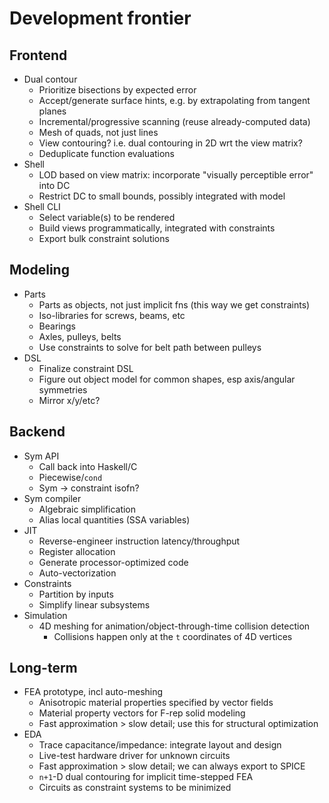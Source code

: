 # Development frontier
## Frontend
+ Dual contour
  + Prioritize bisections by expected error
  + Accept/generate surface hints, e.g. by extrapolating from tangent planes
  + Incremental/progressive scanning (reuse already-computed data)
  + Mesh of quads, not just lines
  + View contouring? i.e. dual contouring in 2D wrt the view matrix?
  + Deduplicate function evaluations
+ Shell
  + LOD based on view matrix: incorporate "visually perceptible error" into DC
  + Restrict DC to small bounds, possibly integrated with model
+ Shell CLI
  + Select variable(s) to be rendered
  + Build views programmatically, integrated with constraints
  + Export bulk constraint solutions


## Modeling
+ Parts
  + Parts as objects, not just implicit fns (this way we get constraints)
  + Iso-libraries for screws, beams, etc
  + Bearings
  + Axles, pulleys, belts
  + Use constraints to solve for belt path between pulleys
+ DSL
  + Finalize constraint DSL
  + Figure out object model for common shapes, esp axis/angular symmetries
  + Mirror x/y/etc?


## Backend
+ Sym API
  + Call back into Haskell/C
  + Piecewise/`cond`
  + Sym -> constraint isofn?
+ Sym compiler
  + Algebraic simplification
  + Alias local quantities (SSA variables)
+ JIT
  + Reverse-engineer instruction latency/throughput
  + Register allocation
  + Generate processor-optimized code
  + Auto-vectorization
+ Constraints
  + Partition by inputs
  + Simplify linear subsystems
+ Simulation
  + 4D meshing for animation/object-through-time collision detection
    + Collisions happen only at the `t` coordinates of 4D vertices


## Long-term
+ FEA prototype, incl auto-meshing
  + Anisotropic material properties specified by vector fields
  + Material property vectors for F-rep solid modeling
  + Fast approximation > slow detail; use this for structural optimization
+ EDA
  + Trace capacitance/impedance: integrate layout and design
  + Live-test hardware driver for unknown circuits
  + Fast approximation > slow detail; we can always export to SPICE
  + `n+1`-D dual contouring for implicit time-stepped FEA
  + Circuits as constraint systems to be minimized
